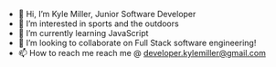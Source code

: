 - 👋 Hi, I’m Kyle Miller, Junior Software Developer
- 👀 I’m interested in sports and the outdoors
- 🌱 I’m currently learning JavaScript
- 💞️ I’m looking to collaborate on Full Stack software engineering!
- 📫 How to reach me reach me @ developer.kylemiller@gmail.com

<!---
Kylmille is a ✨ special ✨ repository because its `README.md` (this file) appears on your GitHub profile.
You can click the Preview link to take a look at your changes.
--->
